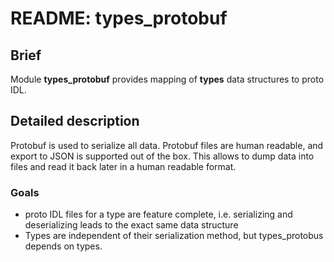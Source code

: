 # README: types_protobuf

## Brief

Module **types_protobuf** provides mapping of **types** data structures to proto IDL.

## Detailed description

Protobuf is used to serialize all data. Protobuf files are human readable, and export to JSON is supported out of the box. This allows to dump data into files and read it back later in a human readable format.

### Goals
* proto IDL files for a type are feature complete, i.e. serializing and deserializing leads to the exact same data structure
* Types are independent of their serialization method, but types_protobus depends on types.
